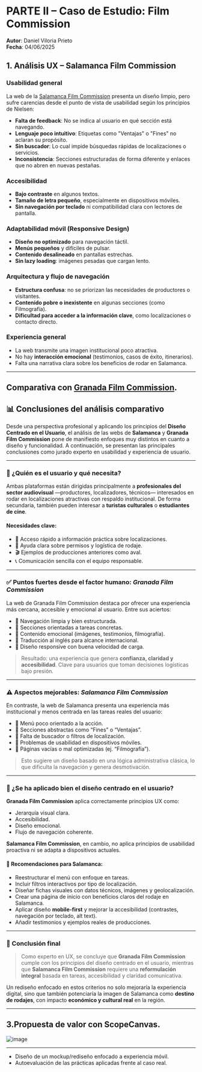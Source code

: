 # PARTE II – Caso de Estudio: Film Commission

**Autor**: Daniel Viloria Prieto  
**Fecha**: 04/06/2025  

## 1. Análisis UX – Salamanca Film Commission

### Usabilidad general

La web de la [Salamanca Film Commission](https://salamancafilmcommission.com/) presenta un diseño limpio, pero sufre carencias desde el punto de vista de usabilidad según los principios de Nielsen:

- **Falta de feedback**: No se indica al usuario en qué sección está navegando.
- **Lenguaje poco intuitivo**: Etiquetas como "Ventajas" o "Fines" no aclaran su propósito.
- **Sin buscador**: Lo cual impide búsquedas rápidas de localizaciones o servicios.
- **Inconsistencia**: Secciones estructuradas de forma diferente y enlaces que no abren en nuevas pestañas.

### Accesibilidad

- **Bajo contraste** en algunos textos.
- **Tamaño de letra pequeño**, especialmente en dispositivos móviles.
- **Sin navegación por teclado** ni compatibilidad clara con lectores de pantalla.

### Adaptabilidad móvil (Responsive Design)

- **Diseño no optimizado** para navegación táctil.
- **Menús pequeños** y difíciles de pulsar.
- **Contenido desalineado** en pantallas estrechas.
- **Sin lazy loading**: imágenes pesadas que cargan lento.

### Arquitectura y flujo de navegación

- **Estructura confusa**: no se priorizan las necesidades de productores o visitantes.
- **Contenido pobre o inexistente** en algunas secciones (como Filmografía).
- **Dificultad para acceder a la información clave**, como localizaciones o contacto directo.

### Experiencia general

- La web transmite una imagen institucional poco atractiva.
- No hay **interacción emocional** (testimonios, casos de éxito, itinerarios).
- Falta una narrativa clara sobre los beneficios de rodar en Salamanca.

---

## Comparativa con [Granada Film Commission](https://filmgranada.com/).

## 📊 Conclusiones del análisis comparativo

Desde una perspectiva profesional y aplicando los principios del **Diseño Centrado en el Usuario**, el análisis de las webs de **Salamanca** y **Granada Film Commission** pone de manifiesto enfoques muy distintos en cuanto a diseño y funcionalidad. A continuación, se presentan las principales conclusiones como jurado experto en usabilidad y experiencia de usuario.

---

### 👤 ¿Quién es el usuario y qué necesita?

Ambas plataformas están dirigidas principalmente a **profesionales del sector audiovisual** —productores, localizadores, técnicos— interesados en rodar en localizaciones atractivas con respaldo institucional. De forma secundaria, también pueden interesar a **turistas culturales** o **estudiantes de cine**.

#### Necesidades clave:
- 📍 Acceso rápido a información práctica sobre localizaciones.
- 🧾 Ayuda clara sobre permisos y logística de rodaje.
- 🎬 Ejemplos de producciones anteriores como aval.
- 📞 Comunicación sencilla con el equipo responsable.

---

### ✅ Puntos fuertes desde el factor humano: *Granada Film Commission*

La web de Granada Film Commission destaca por ofrecer una experiencia más cercana, accesible y emocional al usuario. Entre sus aciertos:

- 🔹 Navegación limpia y bien estructurada.
- 🔹 Secciones orientadas a tareas concretas.
- 🔹 Contenido emocional (imágenes, testimonios, filmografía).
- 🔹 Traducción al inglés para alcance internacional.
- 🔹 Diseño responsive con buena velocidad de carga.

> Resultado: una experiencia que genera **confianza, claridad y accesibilidad**. Clave para usuarios que toman decisiones logísticas bajo presión.

---

### ⚠️ Aspectos mejorables: *Salamanca Film Commission*

En contraste, la web de Salamanca presenta una experiencia más institucional y menos centrada en las tareas reales del usuario:

- 🚫 Menú poco orientado a la acción.
- 🚫 Secciones abstractas como “Fines” o “Ventajas”.
- 🚫 Falta de buscador o filtros de localización.
- 🚫 Problemas de usabilidad en dispositivos móviles.
- 🚫 Páginas vacías o mal optimizadas (ej. “Filmografía”).

> Esto sugiere un diseño basado en una lógica administrativa clásica, lo que dificulta la navegación y genera desmotivación.

---

### 🧠 ¿Se ha aplicado bien el diseño centrado en el usuario?

**Granada Film Commission** aplica correctamente principios UX como:
- Jerarquía visual clara.
- Accesibilidad.
- Diseño emocional.
- Flujo de navegación coherente.

**Salamanca Film Commission**, en cambio, no aplica principios de usabilidad proactiva ni se adapta a dispositivos actuales.

#### 🔧 Recomendaciones para Salamanca:
- Reestructurar el menú con enfoque en tareas.
- Incluir filtros interactivos por tipo de localización.
- Diseñar fichas visuales con datos técnicos, imágenes y geolocalización.
- Crear una página de inicio con beneficios claros del rodaje en Salamanca.
- Aplicar diseño **mobile-first** y mejorar la accesibilidad (contrastes, navegación por teclado, alt text).
- Añadir testimonios y ejemplos reales de producciones.

---

### 🧩 Conclusión final

> Como experto en UX, se concluye que **Granada Film Commission** cumple con los principios del diseño centrado en el usuario, mientras que **Salamanca Film Commission** requiere una **reformulación integral** basada en tareas, accesibilidad y claridad comunicativa.

Un rediseño enfocado en estos criterios no solo mejoraría la experiencia digital, sino que también potenciaría la imagen de Salamanca como **destino de rodajes**, con impacto **económico y cultural real** en la región.

---


## 3.Propuesta de valor con ScopeCanvas.

![image](https://github.com/user-attachments/assets/6ce912c1-79b4-4c50-ad65-eb00cb11530a)

---


- Diseño de un mockup/rediseño enfocado a experiencia móvil.
- Autoevaluación de las prácticas aplicadas frente al caso real.


